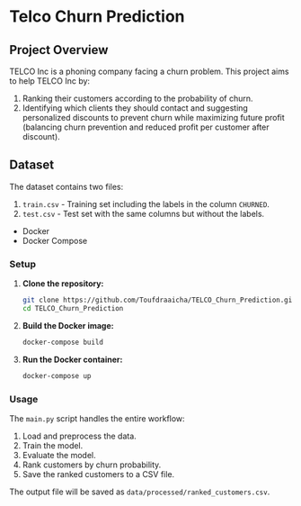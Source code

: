 # Telco Churn Prediction

## Project Overview

TELCO Inc is a phoning company facing a churn problem. This project aims to help TELCO Inc by:

1. Ranking their customers according to the probability of churn.
2. Identifying which clients they should contact and suggesting personalized discounts to prevent churn while maximizing future profit (balancing churn prevention and reduced profit per customer after discount).

## Dataset

The dataset contains two files:

1. `train.csv` - Training set including the labels in the column `CHURNED`.
2. `test.csv` - Test set with the same columns but without the labels.


- Docker
- Docker Compose

### Setup

1. **Clone the repository:**

    ```bash
    git clone https://github.com/Toufdraaicha/TELCO_Churn_Prediction.git
    cd TELCO_Churn_Prediction
    ```

2. **Build the Docker image:**

    ```bash
    docker-compose build
    ```

3. **Run the Docker container:**

    ```bash
    docker-compose up
    ```

### Usage

The `main.py` script handles the entire workflow:

1. Load and preprocess the data.
2. Train the model.
3. Evaluate the model.
4. Rank customers by churn probability.
5. Save the ranked customers to a CSV file.

The output file will be saved as `data/processed/ranked_customers.csv`.
